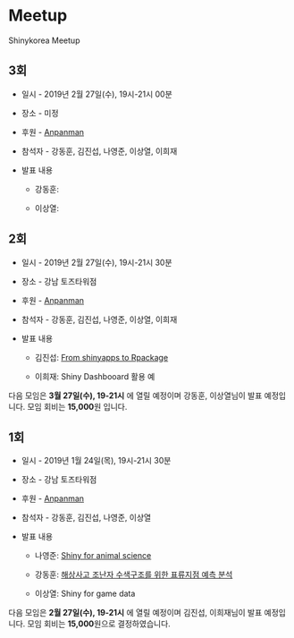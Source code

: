 # Meetup
Shinykorea Meetup 

## 3회
 * 일시 - 2019년 2월 27일(수), 19시-21시 00분 

* 장소 - 미정 

* 후원 - [Anpanman](https://www.anpanman.co.kr/)  

* 참석자 - 강동훈, 김진섭, 나영준, 이상열, 이희재

* 발표 내용 
    + 강동훈: 
    
    
    + 이상열: 


## 2회
 * 일시 - 2019년 2월 27일(수), 19시-21시 30분 

* 장소 - 강남 토즈타워점 

* 후원 - [Anpanman](https://www.anpanman.co.kr/)  

* 참석자 - 강동훈, 김진섭, 나영준, 이상열, 이희재

* 발표 내용 
    + 김진섭: [From shinyapps to Rpackage](https://jinseob2kim.github.io/LectureRpackage/)
    
    
    + 이희재: Shiny Dashbooard 활용 예

다음 모임은 **3월 27일(수), 19-21시** 에 열릴 예정이며 강동훈, 이상열님이 발표 예정입니다. 모임 회비는 **15,000**원 입니다.       


## 1회

* 일시 - 2019년 1월 24일(목), 19시-21시 30분 

* 장소 - 강남 토즈타워점 

* 후원 - [Anpanman](https://www.anpanman.co.kr/)  

* 참석자 - 강동훈, 김진섭, 나영준, 이상열

* 발표 내용 
    + 나영준: [Shiny for animal science](https://github.com/YoungjunNa/2019Shiny_meetup)
    
    
    + 강동훈: [해상사고 조난자 수색구조를 위한 표류지점 예측 분석](http://marine.mt.co.kr/articleView.html?no=2018091010384484849&sec=experience)
    
    
    + 이상열: Shiny for game data
    
    
다음 모임은 **2월 27일(수), 19-21시** 에 열릴 예정이며 김진섭, 이희재님이 발표 예정입니다. 모임 회비는 **15,000**원으로 결정하였습니다.       

